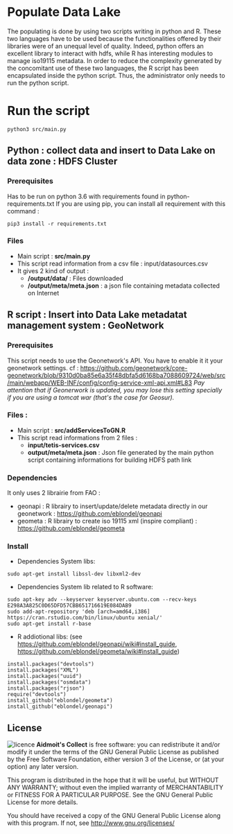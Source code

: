 # Populate Data Lake
The populating is done by using two scripts writing in python and R. These two languages have to be used because the functionalities offered by their libraries were of an unequal level of quality. Indeed, python offers an excellent library to interact with hdfs, while R has interesting modules to manage iso19115 metadata. In order to reduce the complexity generated by the concomitant use of these two languages, the R script has been encapsulated inside the python script. Thus, the administrator only needs to run the python script.

# Run the script 
```shell
python3 src/main.py
```

## Python : collect data and insert to Data Lake on data zone : HDFS Cluster
### Prerequisites
Has to be run on python 3.6 with requirements found in python-requirements.txt
If you are using pip, you can install all requirement with this command :
```shell
pip3 install -r requirements.txt
```
### Files
* Main script : **src/main.py**
* This script read information from a csv file : input/datasources.csv
* It gives 2 kind of output :
	+ **/output/data/** : Files downloaded 
	+ **/output/meta/meta.json** : a json file containing metadata collected on Internet

## R script : Insert into Data Lake metadatat management system : GeoNetwork
### Prerequisites
This script needs to use the Geonetwork's API. You have to enable it it your geonetwork settings. 
cf : https://github.com/geonetwork/core-geonetwork/blob/9310d0ba85e6a35f48dbfa5d6168ba7088609724/web/src/main/webapp/WEB-INF/config/config-service-xml-api.xml#L83
*Pay attention that if Geonerwork is updated, you may lose this setting specially if you are using a tomcat war (that's the case for Geosur).*

### Files :
* Main script : **src/addServicesToGN.R**
* This script read informations from 2 files :
 	+ **input/tetis-services.csv**    
 	+ **output/meta/meta.json** : Json file generated by the main python script containing informations for building HDFS path link

### Dependencies
It only uses 2 librairie from FAO :
* geonapi : R librairy to insert/update/delete metadata directly in our geonetwork : https://github.com/eblondel/geonapi
* geometa : R librairy to create iso 19115 xml (inspire compliant) : https://github.com/eblondel/geometa

### Install
* Dependencies System libs:
```shell
sudo apt-get install libssl-dev libxml2-dev
```
* Dependencies System lib related to R software:
```shell
sudo apt-key adv --keyserver keyserver.ubuntu.com --recv-keys E298A3A825C0D65DFD57CBB651716619E084DAB9
sudo add-apt-repository 'deb [arch=amd64,i386] https://cran.rstudio.com/bin/linux/ubuntu xenial/'
sudo apt-get install r-base
```
* R addiotional libs:
	(see https://github.com/eblondel/geonapi/wiki#install_guide, https://github.com/eblondel/geometa/wiki#install_guide)
```shell
install.packages("devtools")
install.packages("XML")
install.packages("uuid")
install.packages("osmdata")
install.packages("rjson")
require("devtools")
install_github("eblondel/geometa")
install_github("eblondel/geonapi")
```
## License
![licence](https://img.shields.io/badge/Licence-GPL--3-blue.svg)
**Aidmoit's Collect** is free software: you can redistribute it and/or modify
it under the terms of the GNU General Public License as published by
the Free Software Foundation, either version 3 of the License, or
(at your option) any later version.


This program is distributed in the hope that it will be useful,
but WITHOUT ANY WARRANTY; without even the implied warranty of
MERCHANTABILITY or FITNESS FOR A PARTICULAR PURPOSE.  See the
GNU General Public License for more details.


You should have received a copy of the GNU General Public License
along with this program.  If not, see http://www.gnu.org/licenses/
